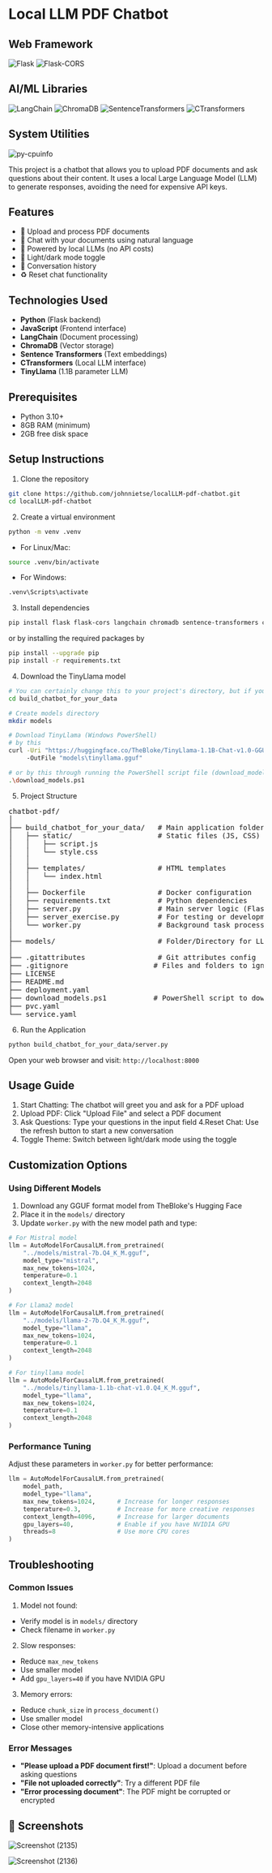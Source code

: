 # Local LLM PDF Chatbot

## Web Framework
![Flask](https://img.shields.io/badge/Flask-3.0.3-000000?logo=flask)
![Flask-CORS](https://img.shields.io/badge/Flask_CORS-4.0.0-000000)

## AI/ML Libraries
![LangChain](https://img.shields.io/badge/LangChain-0.1.16-00A67E)
![ChromaDB](https://img.shields.io/badge/ChromaDB-0.4.24-EF4784)
![SentenceTransformers](https://img.shields.io/badge/SentenceTransformers-3.0.0-FF6B6B)
![CTransformers](https://img.shields.io/badge/CTransformers-0.2.27-8A2BE2)

## System Utilities
![py-cpuinfo](https://img.shields.io/badge/py--cpuinfo-9.0.0-5D8AA8)

This project is a chatbot that allows you to upload PDF documents and ask questions about their content. It uses a local Large Language Model (LLM) to generate responses, avoiding the need for expensive API keys.

## Features

- 📄 Upload and process PDF documents
- 💬 Chat with your documents using natural language
- 🧠 Powered by local LLMs (no API costs)
- 🌙 Light/dark mode toggle
- 🔄 Conversation history
- ♻️ Reset chat functionality

## Technologies Used

- **Python** (Flask backend)
- **JavaScript** (Frontend interface)
- **LangChain** (Document processing)
- **ChromaDB** (Vector storage)
- **Sentence Transformers** (Text embeddings)
- **CTransformers** (Local LLM interface)
- **TinyLlama** (1.1B parameter LLM)

## Prerequisites

- Python 3.10+
- 8GB RAM (minimum)
- 2GB free disk space

## Setup Instructions

1. Clone the repository
```bash
git clone https://github.com/johnnietse/localLLM-pdf-chatbot.git
cd localLLM-pdf-chatbot
```

2. Create a virtual environment
```bash
python -m venv .venv
```

- For Linux/Mac:
```bash
source .venv/bin/activate
```

- For Windows:
```bash
.venv\Scripts\activate
```

3. Install dependencies
```bash
pip install flask flask-cors langchain chromadb sentence-transformers ctransformers py-cpuinfo
```
or by installing the required packages by
```bash
pip install --upgrade pip
pip install -r requirements.txt
```

4. Download the TinyLlama model


```bash
# You can certainly change this to your project's directory, but if you clone this repository you would run this command: `cd build_chatbot_for_your_data`
cd build_chatbot_for_your_data

# Create models directory
mkdir models

# Download TinyLlama (Windows PowerShell)
# by this
curl -Uri "https://huggingface.co/TheBloke/TinyLlama-1.1B-Chat-v1.0-GGUF/resolve/main/tinyllama-1.1b-chat-v1.0.Q4_K_M.gguf" `
     -OutFile "models\tinyllama.gguf"

# or by this through running the PowerShell script file (download_models.ps1) to download the local LLM models into your project's directory
.\download_models.ps1
```
5. Project Structure

<pre>
chatbot-pdf/
│         
├── build_chatbot_for_your_data/   # Main application folder
│   ├── static/                    # Static files (JS, CSS)
│   │   ├── script.js
│   │   └── style.css
│   │
│   ├── templates/                 # HTML templates
│   │   └── index.html
│   │
│   ├── Dockerfile                 # Docker configuration
│   ├── requirements.txt           # Python dependencies
│   ├── server.py                  # Main server logic (Flask server)
│   ├── server_exercise.py         # For testing or development
│   └── worker.py                  # Background task processing, particularly LLM and document processing
│
├── models/                        # Folder/Directory for LLM models (currently empty)
│
├── .gitattributes                 # Git attributes config
├── .gitignore                    # Files and folders to ignore in Git
├── LICENSE 
├── README.md
├── deployment.yaml
├── download_models.ps1           # PowerShell script to download models
├── pvc.yaml
└── service.yaml
</pre>

6. Run the Application
```bash
python build_chatbot_for_your_data/server.py
```
Open your web browser and visit: `http://localhost:8000`


## Usage Guide
1. Start Chatting: The chatbot will greet you and ask for a PDF upload
2. Upload PDF: Click "Upload File" and select a PDF document
3. Ask Questions: Type your questions in the input field
4.Reset Chat: Use the refresh button to start a new conversation
5. Toggle Theme: Switch between light/dark mode using the toggle

## Customization Options
### Using Different Models
1. Download any GGUF format model from TheBloke's Hugging Face
2. Place it in the `models/` directory
3. Update `worker.py` with the new model path and type:

```python
# For Mistral model
llm = AutoModelForCausalLM.from_pretrained(
    "../models/mistral-7b.Q4_K_M.gguf",
    model_type="mistral",
    max_new_tokens=1024,
    temperature=0.1
    context_length=2048
)

# For Llama2 model
llm = AutoModelForCausalLM.from_pretrained(
    "../models/llama-2-7b.Q4_K_M.gguf",
    model_type="llama",
    max_new_tokens=1024,
    temperature=0.1
    context_length=2048
)

# For tinyllama model
llm = AutoModelForCausalLM.from_pretrained(
    "../models/tinyllama-1.1b-chat-v1.0.Q4_K_M.gguf",
    model_type="llama",
    max_new_tokens=1024,
    temperature=0.1
    context_length=2048
)
```

### Performance Tuning
Adjust these parameters in `worker.py` for better performance:

```python
llm = AutoModelForCausalLM.from_pretrained(
    model_path,
    model_type="llama",
    max_new_tokens=1024,      # Increase for longer responses
    temperature=0.3,          # Increase for more creative responses
    context_length=4096,      # Increase for larger documents
    gpu_layers=40,            # Enable if you have NVIDIA GPU
    threads=8                 # Use more CPU cores
)
```

## Troubleshooting
### Common Issues
1. Model not found:
- Verify model is in `models/` directory
- Check filename in `worker.py`

2. Slow responses:
- Reduce `max_new_tokens`
- Use smaller model
- Add `gpu_layers=40` if you have NVIDIA GPU

3. Memory errors:
- Reduce `chunk_size` in `process_document()`
- Use smaller model
- Close other memory-intensive applications

### Error Messages
- **"Please upload a PDF document first!"**: Upload a document before asking questions
- **"File not uploaded correctly"**: Try a different PDF file
- **"Error processing document"**: The PDF might be corrupted or encrypted

## 📸 Screenshots
![Screenshot (2135)](https://github.com/user-attachments/assets/f67c7123-6d35-4ad6-9468-b03bfb373094)

![Screenshot (2136)](https://github.com/user-attachments/assets/36bd5927-bedc-44b5-982a-9cad26139755)
